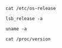 ```shell
cat /etc/os-release
```
```shell
lsb_release -a
```
```shell
uname -a
```
```shell
cat /proc/version
```
